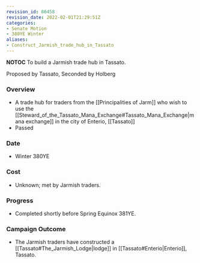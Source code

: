 ```yaml
---
revision_id: 86458
revision_date: 2022-02-01T21:29:51Z
categories:
- Senate Motion
- 380YE Winter
aliases:
- Construct_Jarmish_trade_hub_in_Tassato
---
```



__NOTOC__
To build a Jarmish trade hub in Tassato.

Proposed by Tassato, Seconded by Holberg

### Overview
* A trade hub for traders from the [[Principalities of Jarm]] who wish to use the [[Steward_of_the_Tassato_Mana_Exchange#Tassato_Mana_Exchange|mana exchange]] in the city of Enterio, [[Tassato]]
* Passed

### Date
* Winter 380YE

### Cost
* Unknown; met by Jarmish traders.

### Progress
* Completed shortly before Spring Equinox 381YE.

### Campaign Outcome
* The Jarmish traders have constructed a [[Tassato#The_Jarmish_Lodge|lodge]] in [[Tassato#Enterio|Enterio]], Tassato.